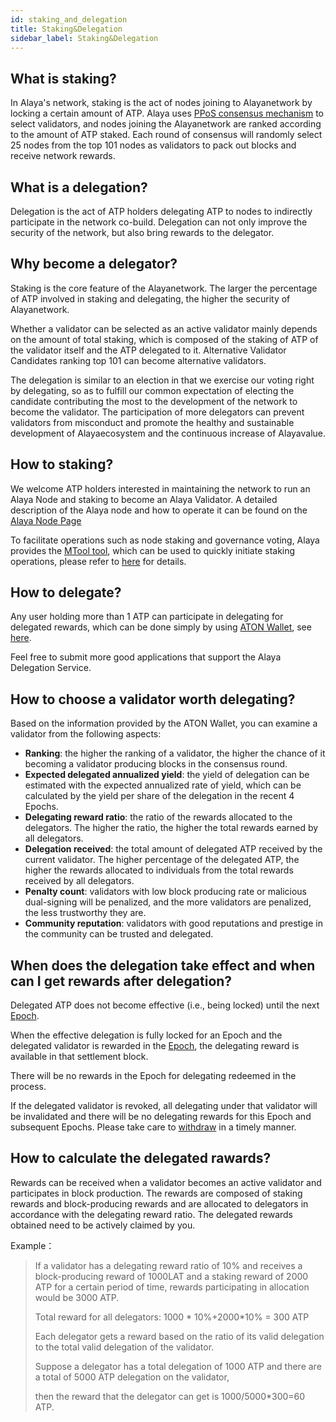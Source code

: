 ```yaml
---
id: staking_and_delegation
title: Staking&Delegation
sidebar_label: Staking&Delegation
---
```


## What is staking?
In Alaya's network, staking is the act of nodes joining to Alayanetwork by locking a certain amount of ATP. Alaya uses [PPoS consensus mechanism](/alaya-devdocs/en/Economic_Model#ppos-consensus) to select validators, and nodes joining the Alayanetwork are ranked according to the amount of ATP staked. Each round of consensus will randomly select 25 nodes from the top 101 nodes as validators to pack out blocks and receive network rewards.



## What is a delegation?

Delegation is the act of ATP holders delegating ATP to nodes to indirectly participate in the network co-build. Delegation can not only improve the security of the network, but also bring rewards to the delegator.



## Why become a delegator?

Staking is the core feature of the Alayanetwork. The larger the percentage of ATP involved in staking and delegating, the higher the security of Alayanetwork.

Whether a validator can be selected as an active validator mainly depends on the amount of total staking, which is composed of the staking of ATP of the validator itself and the ATP delegated to it. Alternative Validator Candidates ranking top 101 can become alternative validators.

The delegation is similar to an election in that we exercise our voting right by delegating, so as to fulfill our common expectation of electing the candidate contributing the most to the development of the network to become the validator. The participation of more delegators can prevent validators from misconduct and promote the healthy and sustainable development of Alayaecosystem and the continuous increase of Alayavalue.



## How to staking?

We welcome ATP holders interested in maintaining the network to run an Alaya Node and staking to become an Alaya Validator. A detailed description of the Alaya node and how to operate it can be found on the [Alaya Node Page](/alaya-devdocs/en/Intro_to_validator/)

To facilitate operations such as node staking and governance voting, Alaya provides the [MTool tool](/alaya-devdocs/en/Online_MTool), which can be used to quickly initiate staking operations, please refer to [here](/alaya-devdocs/en/Online_MTool#initiate-a-staking-operation) for details.



## How to delegate?

Any user holding more than 1 ATP can participate in delegating for delegated rewards, which can be done simply by using [ATON Wallet](/alaya-devdocs/en/ATON_user_manual), see [here](/alaya-devdocs/en/ATON_user_manual#delegate).

Feel free to submit more good applications that support the Alaya Delegation Service.



## How to choose a validator worth delegating?

Based on the information provided by the ATON Wallet, you can examine a validator from the following aspects:

- **Ranking**: the higher the ranking of a validator, the higher the chance of it becoming a validator producing blocks in the consensus round.
- **Expected delegated annualized yield**: the yield of delegation can be estimated with the expected annualized rate of yield, which can be calculated by the yield per share of the delegation in the recent 4 Epochs.
- **Delegating reward ratio**: the ratio of the rewards allocated to the delegators. The higher the ratio, the higher the total rewards earned by all delegators.
- **Delegation received**: the total amount of delegated ATP received by the current validator. The higher percentage of the delegated ATP, the higher the rewards allocated to individuals from the total rewards received by all delegators.
- **Penalty count**: validators with low block producing rate or malicious dual-signing will be penalized, and the more validators are penalized, the less trustworthy they are.
- **Community reputation**: validators with good reputations and prestige in the community can be trusted and delegated.



## When does the delegation take effect and when can I get rewards after delegation?

Delegated ATP does not become effective (i.e., being locked) until the next [Epoch](/alaya-devdocs/en/Economic_model#the-business-cycle-in-alaya).

When the effective delegation is fully locked for an Epoch and the delegated validator is rewarded in the [Epoch](/alaya-devdocs/en/Economic_model#the-business-cycle-in-alaya), the delegating reward is available in that settlement block.

There will be no rewards in the Epoch for delegating redeemed in the process.

If the delegated validator is revoked, all delegating under that validator will be invalidated and there will be no delegating rewards for this Epoch and subsequent Epochs. Please take care to [withdraw](/alaya-devdocs/en/ATON_user_manual/#withdraw-delegation) in a timely manner.



## How to calculate the delegated rawards?

Rewards can be received when a validator becomes an active validator and participates in block production. The rewards are composed of staking rewards and block-producing rewards and are allocated to delegators in accordance with the delegating reward ratio. The delegated rewards obtained need to be actively claimed by you.

Example：

> If a validator has a delegating reward ratio of 10% and receives a block-producing reward of 1000LAT and a staking reward of 2000 ATP for a certain period of time, rewards participating in allocation would be 3000 ATP.
>
>Total reward for all delegators: 1000 * 10%+2000*10% = 300 ATP
>
>Each delegator gets a reward based on the ratio of its valid delegation to the total valid delegation of the validator.
>
>Suppose a delegator has a total delegation of 1000 ATP and there are a total of 5000 ATP delegation on the validator,
>
>then the reward that the delegator can get is 1000/5000*300=60 ATP.


